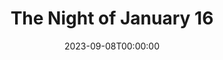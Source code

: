---
title: The Night of January 16
date: 2023-09-08T00:00:00
opening_date: 1938-03-15
closing_date: 1938-03-17
layout: productions
playbill:
Theatre: Theatre Jacksonville
Venue: Little Theatre
cast:
- Assistant Defense Attorney: Kenneth Godschalk
- Assistant District Attorney: Raymond C. Winstead
- Bailiff: W.H. Moore
- Clerk of the Court: Elmo Lehman, Jr.
- Court Stenographer: Herbert Swisher
- Defense Attorney Stevens: Drummond Paul, Jr.
- District Attorney Flint: Allen Moreland
- Dr. Kirkland: Richard Hollahan
- Homer Van Fleet: Harry Lewis
- Jane Chandler: June Stoy
- John Graham Whitfield: Jack Ward
- Josephine Jasamine Hutchins: Elsie Austin
- Judge Heath: Joseph E. McCants
- Karen Andre: Maye Elizabeth Mackinnon
- Larry Regan: Lawrence Case
- Magda Svenson: Dorothy Harlan
- Michael Sweeney: William N. Pearce
- Nancy Lee Faulkner: Meriam Jobe
- Prison Matron: Helen McCants
- Roberta Van Rensellaer: Agatha Smith
- Sigurd Jungquist: Roy Meischner
crew:
- Director: Huron L. Blyden
- Electrical Effects: Earl DeFlorin
- Props: Mrs. H. Ward Preston
- Staging:
  - Mary Courtney
  - Stokes Perry
orchestra:
---